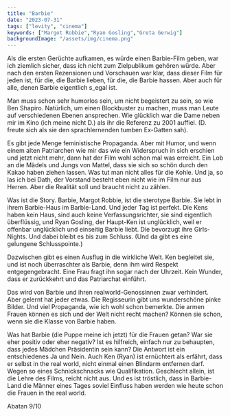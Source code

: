 ```yaml
---
title: "Barbie"
date: "2023-07-31"
tags: ["levity", "cinema"]
keywords: ["Margot Robbie","Ryan Gosling","Greta Gerwig"]
backgroundImage: "/assets/img/cinema.png"
---
```

Als die ersten Gerüchte aufkamen, es würde einen Barbie-Film geben, war ich ziemlich sicher, dass ich nicht zum Zielpublikum gehören würde. Aber nach den ersten Rezensionen und Vorschauen war klar, dass dieser Film für jeden ist, für die, die Barbie lieben, für die, die Barbie hassen. Aber auch für alle, denen Barbie eigentlich s_egal ist.

Man muss schon sehr humorlos sein, um nicht begeistert zu sein, so wie Ben Shapiro. Natürlich, um einen Blockbuster zu machen, muss man Leute auf verschiedenen Ebenen ansprechen. Wie glücklich war die Dame neben mir im Kino (ich meine nicht D.) als ihr die Referenz zu 2001 auffiel. (D. freute sich als sie den sprachlernenden tumben Ex-Gatten sah).

Es gibt jede Menge feministische Propaganda. Aber mit Humor, und wenn einem alten Patriarchen wie mir das wie ein Widerspruch in sich erschien und jetzt nicht mehr, dann hat der Film wohl schon mal was erreicht. Ein Lob an die Mädels und Jungs von Mattel, dass sie sich so schön durch den Kakao haben ziehen lassen. Was tut man nicht alles für die Kohle. Und ja, so las ich bei Dath, der Vorstand besteht eben nicht wie im Film nur aus Herren. Aber die Realität soll und braucht nicht zu zählen.

Was ist die Story. Barbie, Margot Robbie, ist die sterotype Barbie. Sie lebt in ihrem Barbie-Haus im Barbie-Land. Und jeder Tag ist perfekt. Die Kens haben kein Haus, sind auch keine Verfassungsrichter, sie sind eigentlich überflüssig, und Ryan Gosling, der Haupt-Ken ist unglücklich, weil er offenbar unglücklich und einseitig Barbie liebt. Die bevorzugt ihre Girls-Nights. Und dabei bleibt es bis zum Schluss. (Und da gibt es eine gelungene Schlusspointe.)

Dazwischen gibt es einen Ausflug in die wirkliche Welt. Ken begleitet sie, und ist noch überraschter als Barbie, denn ihm wird Respekt entgegengebracht. Eine Frau fragt ihn sogar nach der Uhrzeit. Kein Wunder, dass er zurückkehrt und das Patriarchat einführt.

Das wird von Barbie und ihren realworld-Genossinnen zwar verhindert. Aber gelernt hat jeder etwas. Die Regisseurin gibt uns wunderschöne pinke Bilder. Und viel Propaganda, wie ich wohl schon bemerkte. Die armen Frauen können es sich und der Welt nicht recht machen? Können sie schon, wenn sie die Klasse von Barbie haben.

Was hat Barbie (die Puppe meine ich jetzt) für die Frauen getan? War sie eher positiv oder eher negativ? Ist es hilfreich, einfach nur zu behaupten, dass jedes Mädchen Präsidentin sein kann? Die Antwort ist ein entschiedenes Ja und Nein. Auch Ken (Ryan) ist ernüchtert als erfährt, dass er selbst in the real world, nicht einmal einen Blindarm entfernen darf. Wegen so eines Schnickschnacks wie Qualifikation. Geschlecht allein, ist die Lehre des Films, reicht nicht aus. Und es ist tröstlich, dass in Barbie-Land die Männer eines Tages soviel Einfluss haben werden wie heute schon die Frauen in the real world.

Abatan 9/10